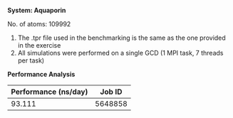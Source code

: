 **System: Aquaporin**

No. of atoms: 109992

1. The .tpr file used in the benchmarking is the same as the one provided in the exercise
2. All simulations were performed on a single GCD (1 MPI task, 7 threads per task)

**Performance Analysis**

| Performance (ns/day) | Job ID  |
|----------------------|---------|
|    93.111            | 5648858 |
